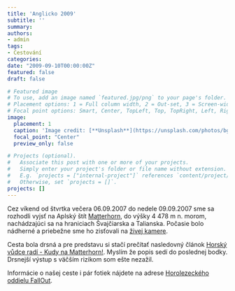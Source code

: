 ```yaml
---
title: 'Anglicko 2009'
subtitle: ''
summary: 
authors:
- admin
tags:
- Cestování
categories:
date: "2009-09-10T00:00:00Z"
featured: false
draft: false

# Featured image
# To use, add an image named `featured.jpg/png` to your page's folder.
# Placement options: 1 = Full column width, 2 = Out-set, 3 = Screen-width
# Focal point options: Smart, Center, TopLeft, Top, TopRight, Left, Right, BottomLeft, Bottom, BottomRight
image:
  placement: 1
  caption: 'Image credit: [**Unsplash**](https://unsplash.com/photos/bgjUDJFuYEU)'
  focal_point: "Center"
  preview_only: false

# Projects (optional).
#   Associate this post with one or more of your projects.
#   Simply enter your project's folder or file name without extension.
#   E.g. `projects = ["internal-project"]` references `content/project/deep-learning/index.md`.
#   Otherwise, set `projects = []`.
projects: []
---
```


Cez víkend od štvrtka večera 06.09.2007 do nedele 09.09.2007 sme sa rozhodli vyjsť na Aplský štít [Matterhorn](http://cs.wikipedia.org/wiki/Matterhorn), do výšky 4 478 m n. morom, nachádzajúci sa na hraniciach Švajčiarska a Talianska. Počasie bolo nádherné a priebežne sme ho zisťovali na [živej kamere](http://bergbahnen.zermatt.ch/e/web-cam/zermatt4.html).

Cesta bola drsná a pre predstavu si stačí prečítať nasledovný článok [Horský vůdce radí - Kudy na Matterhorn!](http://cestovani.havran.info/modules/news/article.php?storyid=107). Myslím že popis sedí do poslednej bodky. Drsnejší výstup s väčším rizikom som ešte nezažil. 

Informácie o našej ceste i pár fotiek nájdete na adrese [Horolezeckého oddielu FallOut](http://fallout.obloha.cz/matterhorn07).
